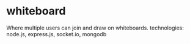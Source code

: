 # whiteboard
Where multiple users can join and draw on whiteboards. technologies: node.js, express.js, socket.io, mongodb
